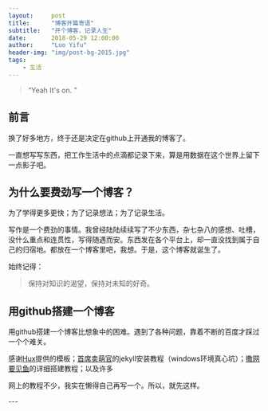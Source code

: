 ```yaml
---
layout:     post
title:      "博客开篇寄语"
subtitle:   "开个博客，记录人生"
date:       2018-05-29 12:00:00
author:     "Luo Yifu"
header-img: "img/post-bg-2015.jpg"
tags:
    - 生活
---
```


> “Yeah It's on. ”


## 前言

换了好多地方，终于还是决定在github上开通我的博客了。

一直想写写东西，把工作生活中的点滴都记录下来，算是用数据在这个世界上留下一点影子吧。

## 为什么要费劲写一个博客？
为了学得更多更快；为了记录想法；为了记录生活。

写作是一个费劲的事情。我曾经陆陆续续写了不少东西，杂七杂八的感想、吐槽，没什么重点和连贯性，写得随遇而安。东西发在各个平台上，却一直没找到属于自己的归宿地。都放在一个博客里吧，我想。于是，这个博客就诞生了。

始终记得：
> 保持对知识的渴望，保持对未知的好奇。

## 用github搭建一个博客
用github搭建一个博客比想象中的困难。遇到了各种问题，靠着不断的百度才踩过一个个难关。

感谢[Hux](http://huangxuan.me)提供的模板；[首席卖萌官](https://segmentfault.com/a/1190000010195733?utm_source=debugrun&utm_medium=referral)的jekyll安装教程（windows环境真心坑）；[撒网要见鱼](https://segmentfault.com/a/1190000012468796)的详细搭建教程；以及许多

网上的教程不少，我实在懒得自己再写一个。所以，就先这样。

<p id = "build"></p>
---


